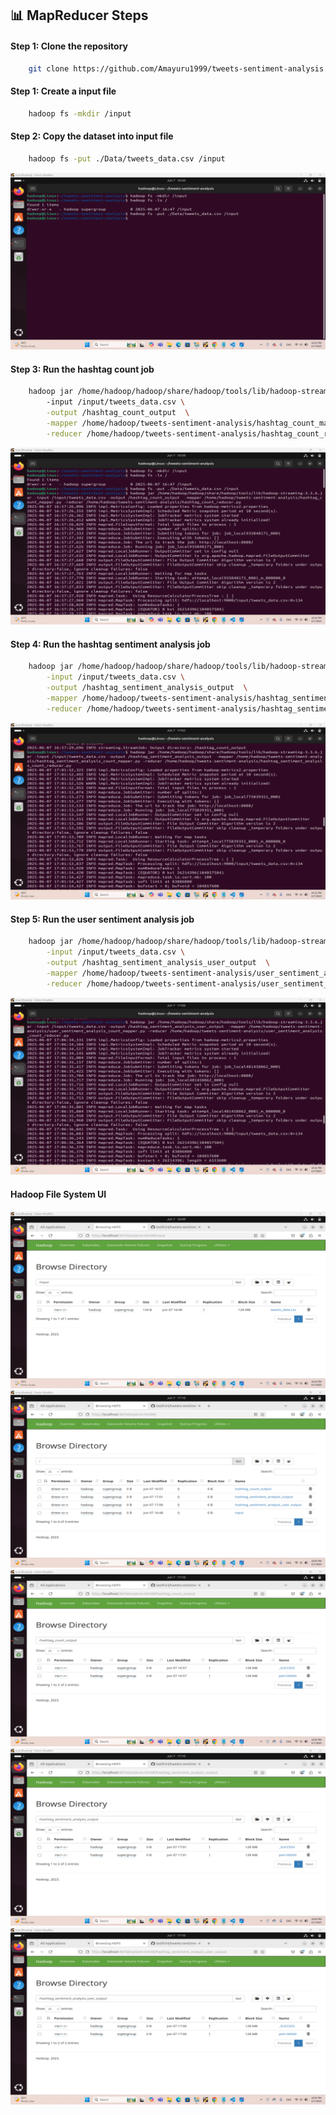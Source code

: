 ## 📊 MapReducer Steps

#### Step 1: Clone the repository

```bash
    git clone https://github.com/Amayuru1999/tweets-sentiment-analysis.git
```

#### Step 1: Create a input file

```bash
    hadoop fs -mkdir /input
```

#### Step 2: Copy the dataset into input file

```bash
    hadoop fs -put ./Data/tweets_data.csv /input
```
![screenshot](./assets/Screenshot%20(245).png)

#### Step 3: Run the hashtag count job

```bash
    hadoop jar /home/hadoop/hadoop/share/hadoop/tools/lib/hadoop-streaming-3.3.6.jar \ 
        -input /input/tweets_data.csv \
        -output /hashtag_count_output  \
        -mapper /home/hadoop/tweets-sentiment-analysis/hashtag_count_mapper.py \
        -reducer /home/hadoop/tweets-sentiment-analysis/hashtag_count_reducer.py
```
![screenshot](./assets/Screenshot%20(246).png)

#### Step 4: Run the hashtag sentiment analysis job

```bash
    hadoop jar /home/hadoop/hadoop/share/hadoop/tools/lib/hadoop-streaming-3.3.6.jar \
        -input /input/tweets_data.csv \
        -output /hashtag_sentiment_analysis_output  \
        -mapper /home/hadoop/tweets-sentiment-analysis/hashtag_sentiment_analysis_count_mapper.py \
        -reducer /home/hadoop/tweets-sentiment-analysis/hashtag_sentiment_analysis_count_reducer.py
```
![screenshot](./assets/Screenshot%20(249).png)

#### Step 5: Run the user sentiment analysis job

```bash
    hadoop jar /home/hadoop/hadoop/share/hadoop/tools/lib/hadoop-streaming-3.3.6.jar \
        -input /input/tweets_data.csv \
        -output /hashtag_sentiment_analysis_user_output  \
        -mapper /home/hadoop/tweets-sentiment-analysis/user_sentiment_analysis_count_mapper.py \
        -reducer /home/hadoop/tweets-sentiment-analysis/user_sentiment_analysis_count_reducer.py
```
![screenshot](./assets/Screenshot%20(251).png)

#### Hadoop File System UI

![screenshot](./assets/Screenshot%20(244).png)
![screenshot](./assets/Screenshot%20(253).png)
![screenshot](./assets/Screenshot%20(254).png)
![screenshot](./assets/Screenshot%20(255).png)
![screenshot](./assets/Screenshot%20(256).png)